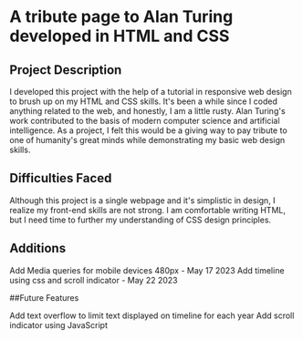 # A tribute page to Alan Turing developed in HTML and CSS 

## Project Description


I developed this project with the help of a tutorial in responsive web design to brush up on my HTML and CSS skills. It's been a while since I coded anything related to the web, and honestly, I am a little rusty. Alan Turing's work contributed to the basis of modern computer science and artificial intelligence. As a project, I felt this would be a giving way to pay tribute to one of humanity's great minds while demonstrating my basic web design skills. 

## Difficulties Faced

Although this project is a single webpage and it's simplistic in design, I realize my front-end skills are not strong. I am comfortable writing HTML, but I need time to further my understanding of CSS design principles. 

## Additions

Add Media queries for mobile devices 480px - May 17 2023
Add timeline using css and scroll indicator - May 22 2023

##Future Features

Add text overflow to limit text displayed on timeline for each year
Add scroll indicator using JavaScript
